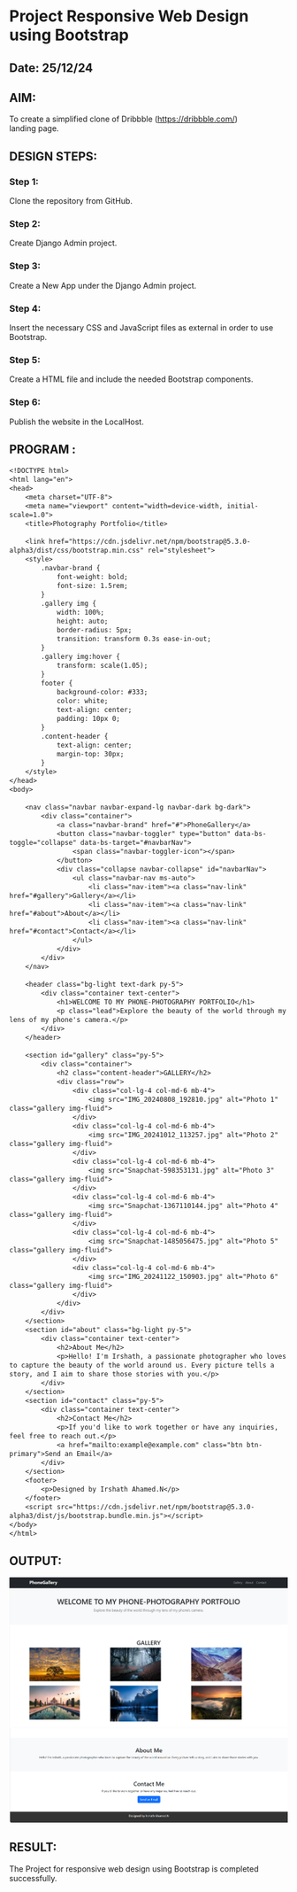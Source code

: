 # Project Responsive Web Design using Bootstrap
## Date: 25/12/24

## AIM:
To create a simplified clone of Dribbble (https://dribbble.com/) landing page.


## DESIGN STEPS:

### Step 1:
Clone the repository from GitHub.

### Step 2:
Create Django Admin project.

### Step 3:
Create a New App under the Django Admin project.

### Step 4:
Insert the necessary CSS and JavaScript files as external in order to use Bootstrap.

### Step 5:
Create a HTML file and include the needed Bootstrap components.

### Step 6:
Publish the website in the LocalHost.

## PROGRAM :
```
<!DOCTYPE html>
<html lang="en">
<head>
    <meta charset="UTF-8">
    <meta name="viewport" content="width=device-width, initial-scale=1.0">
    <title>Photography Portfolio</title>
    
    <link href="https://cdn.jsdelivr.net/npm/bootstrap@5.3.0-alpha3/dist/css/bootstrap.min.css" rel="stylesheet">
    <style>
        .navbar-brand {
            font-weight: bold;
            font-size: 1.5rem;
        }
        .gallery img {
            width: 100%;
            height: auto;
            border-radius: 5px;
            transition: transform 0.3s ease-in-out;
        }
        .gallery img:hover {
            transform: scale(1.05);
        }
        footer {
            background-color: #333;
            color: white;
            text-align: center;
            padding: 10px 0;
        }
        .content-header {
            text-align: center;
            margin-top: 30px;
        }
    </style>
</head>
<body>
    
    <nav class="navbar navbar-expand-lg navbar-dark bg-dark">
        <div class="container">
            <a class="navbar-brand" href="#">PhoneGallery</a>
            <button class="navbar-toggler" type="button" data-bs-toggle="collapse" data-bs-target="#navbarNav">
                <span class="navbar-toggler-icon"></span>
            </button>
            <div class="collapse navbar-collapse" id="navbarNav">
                <ul class="navbar-nav ms-auto">
                    <li class="nav-item"><a class="nav-link" href="#gallery">Gallery</a></li>
                    <li class="nav-item"><a class="nav-link" href="#about">About</a></li>
                    <li class="nav-item"><a class="nav-link" href="#contact">Contact</a></li>
                </ul>
            </div>
        </div>
    </nav>

    <header class="bg-light text-dark py-5">
        <div class="container text-center">
            <h1>WELCOME TO MY PHONE-PHOTOGRAPHY PORTFOLIO</h1>
            <p class="lead">Explore the beauty of the world through my lens of my phone's camera.</p>
        </div>
    </header>

    <section id="gallery" class="py-5">
        <div class="container">
            <h2 class="content-header">GALLERY</h2>
            <div class="row">
                <div class="col-lg-4 col-md-6 mb-4">
                    <img src="IMG_20240808_192810.jpg" alt="Photo 1" class="gallery img-fluid">
                </div>
                <div class="col-lg-4 col-md-6 mb-4">
                    <img src="IMG_20241012_113257.jpg" alt="Photo 2" class="gallery img-fluid">
                </div>
                <div class="col-lg-4 col-md-6 mb-4">
                    <img src="Snapchat-598353131.jpg" alt="Photo 3" class="gallery img-fluid">
                </div>
                <div class="col-lg-4 col-md-6 mb-4">
                    <img src="Snapchat-1367110144.jpg" alt="Photo 4" class="gallery img-fluid">
                </div>
                <div class="col-lg-4 col-md-6 mb-4">
                    <img src="Snapchat-1485056475.jpg" alt="Photo 5" class="gallery img-fluid">
                </div>
                <div class="col-lg-4 col-md-6 mb-4">
                    <img src="IMG_20241122_150903.jpg" alt="Photo 6" class="gallery img-fluid">
                </div>
            </div>
        </div>
    </section>
    <section id="about" class="bg-light py-5">
        <div class="container text-center">
            <h2>About Me</h2>
            <p>Hello! I'm Irshath, a passionate photographer who loves to capture the beauty of the world around us. Every picture tells a story, and I aim to share those stories with you.</p>
        </div>
    </section>
    <section id="contact" class="py-5">
        <div class="container text-center">
            <h2>Contact Me</h2>
            <p>If you'd like to work together or have any inquiries, feel free to reach out.</p>
            <a href="mailto:example@example.com" class="btn btn-primary">Send an Email</a>
        </div>
    </section>
    <footer>
        <p>Designed by Irshath Ahamed.N</p>
    </footer>
    <script src="https://cdn.jsdelivr.net/npm/bootstrap@5.3.0-alpha3/dist/js/bootstrap.bundle.min.js"></script>
</body>
</html>
```

## OUTPUT: 
![alt text](<proj 10 output 1.png>)
![alt text](<proj 10 output 2.png>)


## RESULT:
The Project for responsive web design using Bootstrap is completed successfully.
